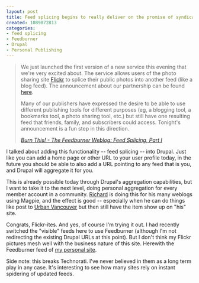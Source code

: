 ```yaml
--- 
layout: post
title: Feed splicing begins to really deliver on the promise of syndication
created: 1089872813
categories: 
- feed splicing
- Feedburner
- Drupal
- Personal Publishing
---
```

<blockquote />
<p>We just launched the first version of a new service this evening that we're very excited about. The service allows users of the photo sharing site <a href="http://www.flickr.com">Flickr</a> to splice their public photos into another feed (like a blog feed).  The announcement about our partnership can be found <a href="http://www.burningdoor.com/feedburner/announce/feedburner_flickr_release_20040714.html">here</a>. </p>

<p>Many of our publishers have expressed the desire to be able to use different publishing tools for different purposes (eg, a blogging tool, a bookmarks tool, a photo sharing tool, etc.) but still have one resulting feed that friends, family, and subscribers could access.  Tonight's announcement is a fun step in this direction. </p>

<cite><a href="http://feeds.feedburner.com/BurnThisRSS2?m=38">Burn This! - The Feedburner Weblog: Feed Splicing, Part I</a></cite>

</blockquote>

<p>I talked about adding this functionality -- feed splicing -- into Drupal. Just like you can add a home page or other URL to your user profile today, in the future you should be able to also add a URL pointing to any feed that is you, and Drupal will aggregate it for you.</p>
<!--break-->
<p>This is already possible today through Drupal's aggregation capabilities, but I want to take it to the next level, doing personal aggregation for every member account in a community. <a href="http://www.justagwailo.com">Richard</a> is doing this for his many weblogs using Magpie, and the effect is good -- especially when he can do things like post to <a href="http://www.urbanvancouver.com">Urban Vancouver</a> but then still have the item show up on "his" site.</p>

<p>Congrats, Flickr-ites. And yes, of course I'm trying it out. I had recently switched the "visible" feeds here to use Feedburner (although I'm not redirecting the existing Drupal URLs at this point). But I don't think my Flickr pictures mesh well with the business nature of this site. Herewith the Feedburner feed of <a href="http://feeds.feedburner.com/crazyworking">my personal site</a>.</p>

<p>Side note: this breaks Technorati. I've never believed in them as a long term play in any case. It's interesting to see how many sites rely on instant spidering of updated feeds.</p>
